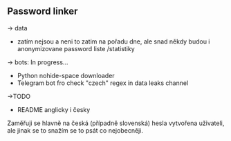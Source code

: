 ## Password linker

-> data
- zatím nejsou a neni to zatim na pořadu dne, ale snad někdy budou i anonymizovane password liste /statistiky

-> bots: In progress...
- Python nohide-space downloader
- Telegram bot fro check "czech" regex in data leaks channel

->TODO
- README anglicky i česky 

Zaměřuji se hlavně na česká (případně slovenská) hesla vytvořena uživateli, ale jinak se to snažím se to psát co nejobecněji. 